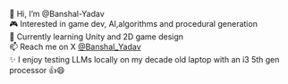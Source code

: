 👋 Hi, I’m @Banshal-Yadav  
🎮 Interested in game dev, AI,algorithms and procedural generation  
🌱 Currently learning Unity and 2D game design    
📫 Reach me on X [@Banshal_Yadav](https://twitter.com/Banshal_Yadav)  
✨ I enjoy testing LLMs locally on my decade old laptop with an i3 5th gen processor 👍😄
